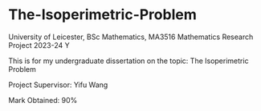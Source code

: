 # The-Isoperimetric-Problem
University of Leicester, BSc Mathematics, MA3516 Mathematics Research Project 2023-24 Y

This is for my undergraduate dissertation on the topic: The Isoperimetric Problem

Project Supervisor: Yifu Wang

Mark Obtained: 90%
